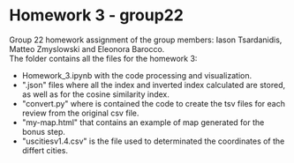 # Homework 3 - group22
Group 22 homework assignment of the group members: Iason Tsardanidis, Matteo Zmyslowski and Eleonora Barocco.
<br>
The folder contains all the files for the homework 3:
- Homework_3.ipynb with the code processing and visualization.
- ".json" files where all the index and inverted index calculated are stored, as well as for the cosine similarity index.
- "convert.py" where is contained the code to create the tsv files for each review from the original csv file.
- "my-map.html" that contains an example of map generated for the bonus step.
- "uscitiesv1.4.csv" is the file used to determinated the coordinates of the differt cities.
